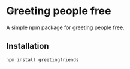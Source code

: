 # Greeting people free

A simple npm package for greeting people free.

## Installation

```bash
npm install greetingfriends